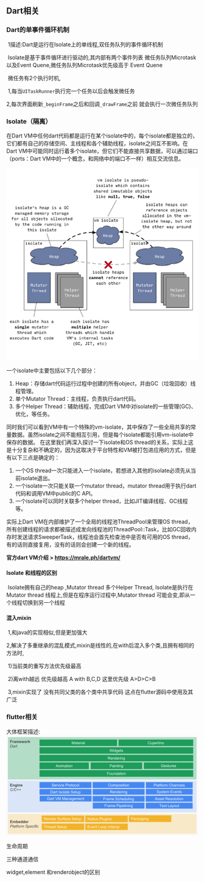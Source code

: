 ## Dart相关

### Dart的单事件循环机制

​	1描述:Dart是运行在Isolate上的单线程,双任务队列的事件循环机制

​		Isolate是基于事件循环进行驱动的,其内部有两个事件列表 微任务队列Microtask 以及Event Quene,微任务队列Microtask优先级高于 Event Quene

​	 微任务有2个执行时机,

​		1,每当`UITaskRunner`执行完一个任务以后会触发微任务

​		2,每次界面刷新`_beginFrame`之后和回调`_drawFrame`之前 就会执行一次微任务队列

### Isolate（隔离）

   在Dart VM中任何dart代码都是运行在某个isolate中的，每个isolate都是独立的，它们都有自己的存储空间、主线程和各个辅助线程，isolate之间互不影响。在Dart VM中可能同时运行着多个isolate，但它们不能直接共享数据，可以通过端口（ports：Dart VM中的一个概念，和网络中的端口不一样）相互交流信息。
   
![isolates](https://raw.githubusercontent.com/wkkun/study/main/%E7%AC%94%E8%AE%B0/img/isolates.png)

一个isolate中主要包括以下几个部分：
1. Heap：存储dart代码运行过程中创建的所有object，并由GC（垃圾回收）线程管理。
2. 单个Mutator Thread：主线程，负责执行dart代码。
3. 多个Helper Thread：辅助线程，完成Dart VM中对isolate的一些管理(GC)、优化，等任务。

同时我们可以看到VM中有一个特殊的vm-isolate，其中保存了一些全局共享的常量数据。虽然isolate之间不能相互引用，但是每个isolate都能引用vm-isolate中保存的数据。
在这里我们再深入探讨一下isolate和OS thread的关系，实际上这是十分复杂和不确定的，因为这取决于平台特性和VM被打包进应用的方式，但是有以下三点是确定的：

1. 一个OS thread一次只能进入一个isolate，若想进入其他的isolate必须先从当前isolate退出。
2. 一个isolate一次只能关联一个mutator thread，mutator thread用于执行dart代码和调用VM中public的C API。
3. 一个isolate可以同时关联多个helper thread，比如JIT编译线程、GC线程等。

实际上Dart VM在内部维护了一个全局的线程池ThreadPool来管理OS thread，所有创建线程的请求都被描述成发向线程池的ThreadPool::Task，比如GC回收内存时发送请求SweeperTask，线程池会首先检查池中是否有可用的OS thread，有的话则直接复用，没有的话则会创建一个新的线程。

**官方dart VM介绍 > https://mrale.ph/dartvm/**


#### Isolate 和线程的区别

​	Isolate拥有自己的heap ,Mutator thread 多个Helper Thread,  Isolate是执行在Mutator thread 线程上,但是在程序运行过程中,Mutator thread 可能会变,即从一个线程切换到另一个线程


#### 混入mixin

​	1,和java的实现相似,但是更加强大

​	2,解决了多重继承的混乱模式,mixin是线性的,在with后混入多个类,且拥有相同的方法时,

​			1)当前类的重写方法优先级最高

​			2)离with越远 优先级越高  A with B,C,D  这里优先级 A>D>C>B

​	3,mixin实现了 没有共同父类的各个类中共享代码  这点在flutter源码中使用及其广泛

### flutter相关

大体框架描述:
![ac7d1cec200f7ea7cb6cbab04eda252f](https://raw.githubusercontent.com/wkkun/study/main/%E7%AC%94%E8%AE%B0/img/ac7d1cec200f7ea7cb6cbab04eda252f.webp)

生命周期



三种通道通信



widget,element 和renderobject的区别



